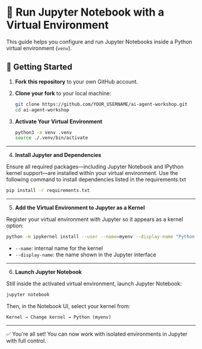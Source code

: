# 🧪 Run Jupyter Notebook with a Virtual Environment

This guide helps you configure and run Jupyter Notebooks inside a Python virtual environment (`venv`).



## 🚀 Getting Started

1. **Fork this repository** to your own GitHub account.
2. **Clone your fork** to your local machine:

   ```bash
   git clone https://github.com/YOUR_USERNAME/ai-agent-workshop.git
   cd ai-agent-workshop
   ```

3. **Activate Your Virtual Environment**

   ```bash
   python3 -m venv .venv
   source ./.venv/bin/activate
---

4. **Install Jupyter and Dependencies**

Ensure all required packages—including Jupyter Notebook and IPython kernel support—are installed within your virtual environment. Use the following command to install dependencies listed in the requirements.txt


```bash
pip install -r requirements.txt
```

---

5. **Add the Virtual Environment to Jupyter as a Kernel**

Register your virtual environment with Jupyter so it appears as a kernel option:

```bash
python -m ipykernel install --user --name=myenv --display-name "Python (myenv)"
```

- `--name`: internal name for the kernel  
- `--display-name`: the name shown in the Jupyter interface

---

6. **Launch Jupyter Notebook**

Still inside the activated virtual environment, launch Jupyter Notebook:

```bash
jupyter notebook
```

Then, in the Notebook UI, select your kernel from:

```
Kernel → Change kernel → Python (myenv)
```

---

✅ You're all set! You can now work with isolated environments in Jupyter with full control.
